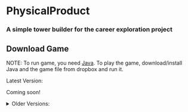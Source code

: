 # PhysicalProduct
### A simple tower builder for the career exploration project

## Download Game

NOTE: To run game, you need [Java](https://www.java.com/en/). To play the game, download/install Java and the game file from dropbox and run it.

Latest Version:

Coming soon!

<details>
<summary>Older Versions:</summary><p>

N/A

</p></details>
